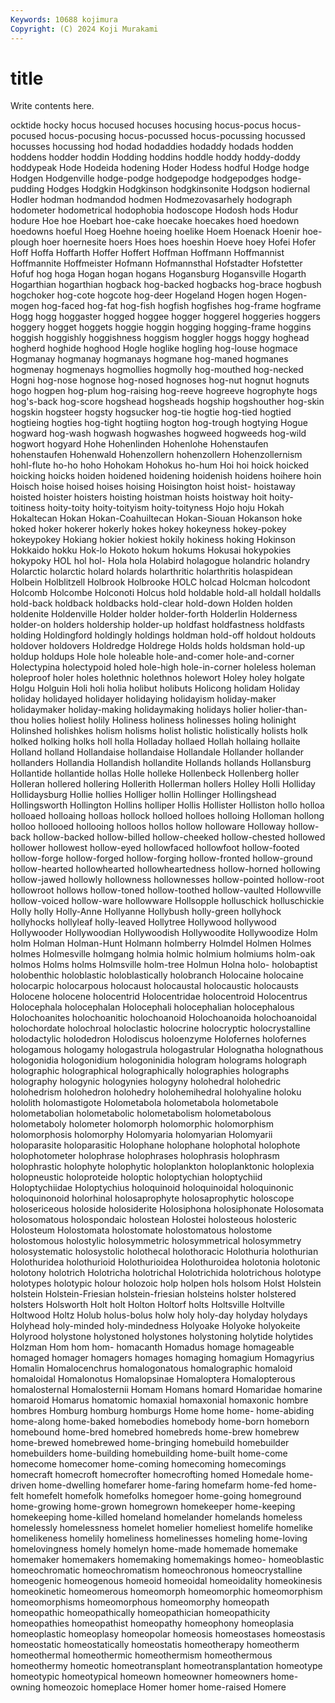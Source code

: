 ```yaml
---
Keywords: 10688 kojimura
Copyright: (C) 2024 Koji Murakami
---
```


# title

Write contents here.



ocktide hocky hocus hocused hocuses hocusing hocus-pocus hocus-pocused hocus-pocusing
hocus-pocussed hocus-pocussing hocussed hocusses hocussing hod hodad hodaddies hodaddy hodads
hodden hoddens hodder hoddin Hodding hoddins hoddle hoddy hoddy-doddy hoddypeak
Hode Hodeida hodening Hoder Hodess hodful Hodge hodge Hodgen Hodgenville
hodge-podge hodgepodge hodgepodges hodge-pudding Hodges Hodgkin Hodgkinson hodgkinsonite Hodgson hodiernal
Hodler hodman hodmandod hodmen Hodmezovasarhely hodograph hodometer hodometrical hodophobia hodoscope
Hodosh hods Hodur hodure Hoe hoe Hoebart hoe-cake hoecake hoecakes
hoed hoedown hoedowns hoeful Hoeg Hoehne hoeing hoelike Hoem Hoenack
Hoenir hoe-plough hoer hoernesite hoers Hoes hoes hoeshin Hoeve hoey
Hofei Hofer Hoff Hoffa Hoffarth Hoffer Hoffert Hoffman Hoffmann Hoffmannist
Hoffmannite Hoffmeister Hofmann Hofmannsthal Hofstadter Hofstetter Hofuf hog hoga Hogan
hogan hogans Hogansburg Hogansville Hogarth Hogarthian hogarthian hogback hog-backed hogbacks
hog-brace hogbush hogchoker hog-cote hogcote hog-deer Hogeland Hogen hogen Hogen-mogen
hog-faced hog-fat hog-fish hogfish hogfishes hog-frame hogframe Hogg hogg hoggaster
hogged hoggee hogger hoggerel hoggeries hoggers hoggery hogget hoggets hoggie
hoggin hogging hogging-frame hoggins hoggish hoggishly hoggishness hoggism hoggler hoggs
hoggy hoghead hogherd hoghide hoghood Hogle hoglike hogling hog-louse hogmace
Hogmanay hogmanay hogmanays hogmane hog-maned hogmanes hogmenay hogmenays hogmollies hogmolly
hog-mouthed hog-necked Hogni hog-nose hognose hog-nosed hognoses hog-nut hognut hognuts
hogo hogpen hog-plum hog-raising hog-reeve hogreeve hogrophyte hogs hog's-back hog-score
hogshead hogsheads hogship hogshouther hog-skin hogskin hogsteer hogsty hogsucker hog-tie
hogtie hog-tied hogtied hogtieing hogties hog-tight hogtiing hogton hog-trough hogtying
Hogue hogward hog-wash hogwash hogwashes hogweed hogweeds hog-wild hogwort hogyard
Hohe Hohenlinden Hohenlohe Hohenstaufen hohenstaufen Hohenwald Hohenzollern hohenzollern Hohenzollernism hohl-flute
ho-ho hoho Hohokam Hohokus ho-hum Hoi hoi hoick hoicked hoicking
hoicks hoiden hoidened hoidening hoidenish hoidens hoihere hoin Hoisch hoise
hoised hoises hoising Hoisington hoist hoist- hoistaway hoisted hoister hoisters
hoisting hoistman hoists hoistway hoit hoity-toitiness hoity-toity hoity-toityism hoity-toityness Hojo
hoju Hokah Hokaltecan Hokan Hokan-Coahuiltecan Hokan-Siouan Hokanson hoke hoked hoker
hokerer hokerly hokes hokey hokeyness hokey-pokey hokeypokey Hokiang hokier hokiest
hokily hokiness hoking Hokinson Hokkaido hokku Hok-lo Hokoto hokum hokums
Hokusai hokypokies hokypoky HOL hol hol- Hola hola Holabird holagogue
holandric holandry Holarctic holarctic holard holards holarthritic holarthritis holaspidean Holbein
Holblitzell Holbrook Holbrooke HOLC holcad Holcman holcodont Holcomb Holcombe Holconoti
Holcus hold holdable hold-all holdall holdalls hold-back holdback holdbacks hold-clear
hold-down Holden holden holdenite Holdenville Holder holder holder-forth Holderlin Holderness
holder-on holders holdership holder-up holdfast holdfastness holdfasts holding Holdingford holdingly
holdings holdman hold-off holdout holdouts holdover holdovers Holdredge Holdrege Holds
holds holdsman hold-up holdup holdups Hole hole holeable hole-and-comer hole-and-corner
Holectypina holectypoid holed hole-high hole-in-corner holeless holeman holeproof holer holes
holethnic holethnos holewort Holey holey holgate Holgu Holguin Holi holi
holia holibut holibuts Holicong holidam Holiday holiday holidayed holidayer holidaying
holidayism holiday-maker holidaymaker holiday-making holidaymaking holidays holier holier-than-thou holies holiest
holily Holiness holiness holinesses holing holinight Holinshed holishkes holism holisms
holist holistic holistically holists holk holked holking holks holl holla
Holladay hollaed Hollah hollaing hollaite Holland holland Hollandaise hollandaise Hollandale
Hollander hollander hollanders Hollandia Hollandish hollandite Hollands hollands Hollansburg Hollantide
hollantide hollas Holle holleke Hollenbeck Hollenberg holler Holleran hollered hollering
Hollerith Hollerman hollers Holley Holli Holliday Hollidaysburg Hollie hollies Holliger
hollin Hollinger Hollingshead Hollingsworth Hollington Hollins holliper Hollis Hollister Holliston
hollo holloa holloaed holloaing holloas hollock holloed holloes holloing Holloman
hollong holloo hollooed hollooing holloos hollos hollow holloware Holloway hollow-back
hollow-backed hollow-billed hollow-cheeked hollow-chested hollowed hollower hollowest hollow-eyed hollowfaced hollowfoot
hollow-footed hollow-forge hollow-forged hollow-forging hollow-fronted hollow-ground hollow-hearted hollowhearted hollowheartedness hollow-horned
hollowing hollow-jawed hollowly hollowness hollownesses hollow-pointed hollow-root hollowroot hollows hollow-toned
hollow-toothed hollow-vaulted Hollowville hollow-voiced hollow-ware hollowware Hollsopple holluschick holluschickie Holly
holly Holly-Anne Hollyanne Hollybush holly-green hollyhock hollyhocks hollyleaf holly-leaved Hollytree
Hollywood hollywood Hollywooder Hollywoodian Hollywoodish Hollywoodite Hollywoodize Holm holm Holman
Holman-Hunt Holmann holmberry Holmdel Holmen Holmes holmes Holmesville holmgang holmia
holmic holmium holmiums holm-oak holmos Holms holms Holmsville holm-tree Holmun
Holna holo- holobaptist holobenthic holoblastic holoblastically holobranch Holocaine holocaine holocarpic
holocarpous holocaust holocaustal holocaustic holocausts Holocene holocene holocentrid Holocentridae holocentroid
Holocentrus Holocephala holocephalan Holocephali holocephalian holocephalous Holochoanites holochoanitic holochoanoid Holochoanoida
holochoanoidal holochordate holochroal holoclastic holocrine holocryptic holocrystalline holodactylic holodedron Holodiscus
holoenzyme Holofernes holofernes hologamous hologamy hologastrula hologastrular Holognatha holognathous hologonidia
hologonidium hologoninidia hologram holograms holograph holographic holographical holographically holographies holographs
holography hologynic hologynies hologyny holohedral holohedric holohedrism holohedron holohedry holohemihedral
holohyaline holoku hololith holomastigote Holometabola holometabola holometabole holometabolian holometabolic holometabolism
holometabolous holometaboly holometer holomorph holomorphic holomorphism holomorphosis holomorphy Holomyaria holomyarian
Holomyarii holoparasite holoparasitic Holophane holophane holophotal holophote holophotometer holophrase holophrases
holophrasis holophrasm holophrastic holophyte holophytic holoplankton holoplanktonic holoplexia holopneustic holoproteide
holoptic holoptychian holoptychiid Holoptychiidae Holoptychius holoquinoid holoquinoidal holoquinonic holoquinonoid holorhinal
holosaprophyte holosaprophytic holoscope holosericeous holoside holosiderite Holosiphona holosiphonate Holosomata holosomatous
holospondaic holostean Holostei holosteous holosteric Holosteum Holostomata holostomate holostomatous holostome
holostomous holostylic holosymmetric holosymmetrical holosymmetry holosystematic holosystolic holothecal holothoracic Holothuria
holothurian Holothuridea holothurioid Holothurioidea Holothuroidea holotonia holotonic holotony holotrich Holotricha
holotrichal Holotrichida holotrichous holotype holotypes holotypic holour holozoic holp holpen
hols holsom Holst Holstein holstein Holstein-Friesian holstein-friesian holsteins holster holstered
holsters Holsworth Holt holt Holton Holtorf holts Holtsville Holtville Holtwood
Holtz Holub holus-bolus holw holy holy-day holyday holydays Holyhead holy-minded
holy-mindedness Holyoake Holyoke holyokeite Holyrood holystone holystoned holystones holystoning holytide
holytides Holzman Hom hom hom- homacanth Homadus homage homageable homaged
homager homagers homages homaging homagium Homagyrius Homalin Homalocenchrus homalogonatous homalographic
homaloid homaloidal Homalonotus Homalopsinae Homaloptera Homalopterous homalosternal Homalosternii Homam Homans
homard Homaridae homarine homaroid Homarus homatomic homaxial homaxonial homaxonic hombre
hombres Homburg homburg homburgs Home home home- home-abiding home-along home-baked
homebodies homebody home-born homeborn homebound home-bred homebred homebreds home-brew homebrew
home-brewed homebrewed home-bringing homebuild homebuilder homebuilders home-building homebuilding home-built home-come
homecome homecomer home-coming homecoming homecomings homecraft homecroft homecrofter homecrofting homed
Homedale home-driven home-dwelling homefarer home-faring homefarm home-fed home-felt homefelt homefolk
homefolks homegoer home-going homeground home-growing home-grown homegrown homekeeper home-keeping homekeeping
home-killed homeland homelander homelands homeless homelessly homelessness homelet homelier homeliest
homelife homelike homelikeness homelily homeliness homelinesses homeling home-loving homelovingness homely
homelyn home-made homemade homemake homemaker homemakers homemaking homemakings homeo- homeoblastic
homeochromatic homeochromatism homeochronous homeocrystalline homeogenic homeogenous homeoid homeoidal homeoidality homeokinesis
homeokinetic homeomerous homeomorph homeomorphic homeomorphism homeomorphisms homeomorphous homeomorphy homeopath homeopathic
homeopathically homeopathician homeopathicity homeopathies homeopathist homeopathy homeophony homeoplasia homeoplastic homeoplasy
homeopolar homeosis homeostases homeostasis homeostatic homeostatically homeostatis homeotherapy homeotherm homeothermal
homeothermic homeothermism homeothermous homeothermy homeotic homeotransplant homeotransplantation homeotype homeotypic homeotypical
homeown homeowner homeowners home-owning homeozoic homeplace Homer homer home-raised Homere
